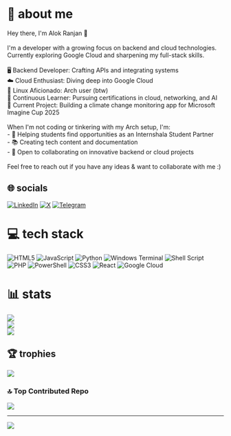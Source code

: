 # 💫 about me

Hey there, I'm Alok Ranjan 👋<br><br>I'm a developer with a growing focus on backend and cloud technologies. Currently exploring Google Cloud and sharpening my full-stack skills.<br><br>🖥️ Backend Developer: Crafting APIs and integrating systems<br>☁️ Cloud Enthusiast: Diving deep into Google Cloud<br>🐧 Linux Aficionado: Arch user (btw)<br>🌱 Continuous Learner: Pursuing certifications in cloud, networking, and AI<br>🚀 Current Project: Building a climate change monitoring app for Microsoft Imagine Cup 2025<br><br>When I'm not coding or tinkering with my Arch setup, I'm:<br>- 💼 Helping students find opportunities as an Internshala Student Partner<br>- 📚 Creating tech content and documentation<br>- 🤝 Open to collaborating on innovative backend or cloud projects<br><br>Feel free to reach out if you have any ideas & want to collaborate with me :)


## 🌐 socials
[![LinkedIn](https://img.shields.io/badge/LinkedIn-%230077B5.svg?logo=linkedin&logoColor=white)](https://www.linkedin.com/in/ryulore/) [![X](https://img.shields.io/badge/X-black.svg?logo=X&logoColor=white)](https://x.com/https://x.com/ryu1033658) [![Telegram](https://img.shields.io/badge/Telegram-%230077B5.svg?logo=telegram&logoColor=white)](https://t.me/ryulore)


# 💻 tech stack
![HTML5](https://img.shields.io/badge/html5-%23E34F26.svg?style=for-the-badge&logo=html5&logoColor=white) ![JavaScript](https://img.shields.io/badge/javascript-%23323330.svg?style=for-the-badge&logo=javascript&logoColor=%23F7DF1E) ![Python](https://img.shields.io/badge/python-3670A0?style=for-the-badge&logo=python&logoColor=ffdd54) ![Windows Terminal](https://img.shields.io/badge/Windows%20Terminal-%234D4D4D.svg?style=for-the-badge&logo=windows-terminal&logoColor=white) ![Shell Script](https://img.shields.io/badge/shell_script-%23121011.svg?style=for-the-badge&logo=gnu-bash&logoColor=white) ![PHP](https://img.shields.io/badge/php-%23777BB4.svg?style=for-the-badge&logo=php&logoColor=white) ![PowerShell](https://img.shields.io/badge/PowerShell-%235391FE.svg?style=for-the-badge&logo=powershell&logoColor=white) ![CSS3](https://img.shields.io/badge/css3-%231572B6.svg?style=for-the-badge&logo=css3&logoColor=white) ![React](https://img.shields.io/badge/react-%2320232a.svg?style=for-the-badge&logo=react&logoColor=%2361DAFB) ![Google Cloud](https://img.shields.io/badge/GoogleCloud-%234285F4.svg?style=for-the-badge&logo=google-cloud&logoColor=white)

# 📊 stats
![](https://github-readme-stats.vercel.app/api?username=ryu-ryuk&theme=catppuccin_mocha&hide_border=false&include_all_commits=false&count_private=true)<br/>
![](https://github-readme-streak-stats.herokuapp.com/?user=ryu-ryuk&theme=catppuccin_mocha&hide_border=false)<br/>
![](https://github-readme-stats.vercel.app/api/top-langs/?username=ryu-ryuk&theme=catppuccin_mocha&hide_border=false&include_all_commits=false&count_private=true&layout=compact)

## 🏆 trophies
![](https://github-profile-trophy.vercel.app/?username=ryu-ryuk&theme=catppuccin_mocha&no-frame=false&no-bg=true&margin-w=4)

### 🔝 Top Contributed Repo
![](https://github-contributor-stats.vercel.app/api?username=ryu-ryuk&limit=5&theme=catppuccin_mocha&combine_all_yearly_contributions=true)

---
[![](https://visitcount.itsvg.in/api?id=ryu-ryuk&icon=10&color=13)](https://visitcount.itsvg.in)

